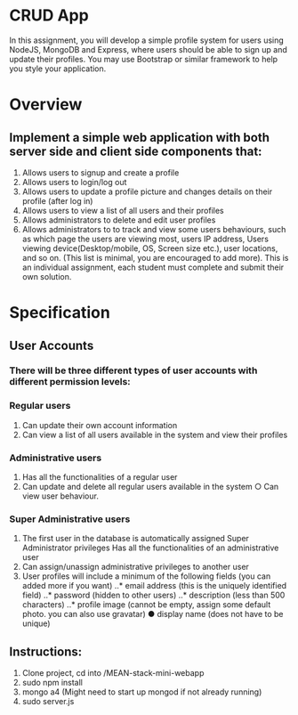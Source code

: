 # CRUD App
 In this assignment, you will develop a simple profile system for users using NodeJS, MongoDB and Express, where users should be able to sign up and update their profiles. You may use Bootstrap or similar framework to help you style your application.

# Overview
## Implement a simple web application with both server side and client side components that:

1. Allows users to signup and create a profile
2. Allows users to login/log out
3. Allows users to update a profile picture and changes details on their profile (after log in)
4. Allows users to view a list of all users and their profiles
5. Allows administrators to delete and edit user profiles
6. Allows administrators to to track and view some users behaviours, such as which page the users are viewing most, users IP address, Users viewing device(Desktop/mobile, OS, Screen size etc.), user locations, and so on. (This list is minimal, you are encouraged to add more). This is an individual assignment, each student must complete and submit their own solution.

# Specification
## User Accounts

### There will be three different types of user accounts with different permission levels:

### Regular users
1. Can update their own account information
2. Can view a list of all users available in the system and view their profiles
### Administrative users
1. Has all the functionalities of a regular user
2. Can update and delete all regular users available in the system ○ Can view user behaviour.
### Super Administrative users
1. The first user in the database is automatically assigned Super Administrator privileges
Has all the functionalities of an administrative user
2. Can assign/unassign administrative privileges to another user
3. User profiles will include a minimum of the following fields (you can added more if you want)
..* email address (this is the uniquely identified field)
..* password (hidden to other users)
..* description (less than 500 characters)
..* profile image (cannot be empty, assign some default photo. you can also use gravatar) ● display name (does not have to be unique)

## Instructions:

1. Clone project, cd into /MEAN-stack-mini-webapp
2. sudo npm install
3. mongo a4 (Might need to start up mongod if not already running)
4. sudo server.js
